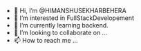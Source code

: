 - 👋 Hi, I’m @HIMANSHUSEKHARBEHERA
- 👀 I’m interested in FullStackDevelopement
- 🌱 I’m currently learning backend.
- 💞️ I’m looking to collaborate on ...
- 📫 How to reach me ...

<!---
HIMANSHUSEKHARBEHERA/HIMANSHUSEKHARBEHERA is a ✨ special ✨ repository because its `README.md` (this file) appears on your GitHub profile.
You can click the Preview link to take a look at your changes.
--->
